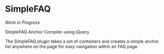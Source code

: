 SimpleFAQ
================

*Work in Progress*

SimpleFAQ Anchor Compiler using jQuery

The SimpleFAQ plugin takes a set of containers and creates a simple anchor list anywhere on the page for easy navigation within an FAQ page.
